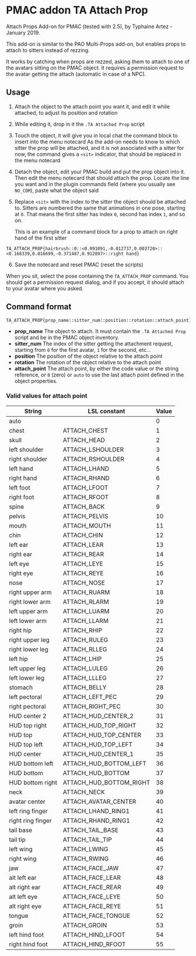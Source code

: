 # PMAC addon TA Attach Prop

Attach Props Add-on for PMAC (tested with 2.5), by Typhaine Artez - January 2019.

This add-on is similar to the PAO Multi-Props add-on, but enables props to attach to sitters instead of rezzing.

It works by catching when props are rezzed, asking them to attach to one of the avatars sitting on the PMAC object.
It requires a permission request to the avatar getting the attach (automatic in case of a NPC).

## Usage

1) Attach the object to the attach point you want it, and edit it while attached, to adjust its position and rotation

2) While editing it, drop in it the `.TA Attached Prop` script

3) Touch the object, it will give you in local chat the command block to insert into the menu notecard
    As the add-on needs to know to which sitter the prop will be attached, and it is not associated with a sitter for now,
    the command gives a `<sit>` indicator, that should be replaced in the menu notecard

4) Detach the object, edit your PMAC build and put the prop object into it. Then edit the menu notecard that should attach the prop. Locate the line you want and in the plugin commands field (where you usually see `NO_COM`), paste what the object said

5) Replace `<sit>` with the index to the sitter the object should be attached to. Sitters are numbered the same that animations in one pose, starting at `0`. That means the first sitter has index `0`, second has index `1`, and so on.

    This is an example of a command block for a prop to attach on right hand of the first sitter
```
TA_ATTACH_PROP{hairbrush::0::<0.091091,-0.012737,0.003720>::<0.168339,0.016699,-0.371487,0.912897>::right hand}
```

6) Save the notecard and reset PMAC (reset the scripts)

When you sit, select the pose containing the `TA_ATTACH_PROP` command. You should get a permission request dialog, and if you accept, it should attach to your avatar where you asked.

## Command format

```
TA_ATTACH_PROP{prop_name::sitter_num::position::rotation::attach_point}
```

* **prop_name** The object to attach. It must contain the `.TA Attached Prop` script and be in the PMAC object inventory.
* **sitter_num** The index of the sitter getting the attachment request, starting from `0` for the first avatar, `1` for the second, etc...
* **position** The position of the object relative to the attach point
* **rotation** The rotation of the object relative to the attach point
* **attach_point** The attach point, by either the code value or the string reference, or `0` (zero) or `auto` to use the last attach point defined in the object properties.

### Valid values for attach point

String | LSL constant | Value |
-------|--------------|-------|
auto   |  | 0 |
chest  | ATTACH_CHEST | 1
skull  | ATTACH_HEAD | 2
left shoulder | ATTACH_LSHOULDER | 3
right shoulder | ATTACH_RSHOULDER | 4
left hand | ATTACH_LHAND | 5
right hand | ATTACH_RHAND | 6
left foot | ATTACH_LFOOT | 7
right foot | ATTACH_RFOOT | 8
spine | ATTACH_BACK | 9
pelvis | ATTACH_PELVIS | 10
mouth | ATTACH_MOUTH | 11
chin | ATTACH_CHIN | 12
left ear | ATTACH_LEAR | 13
right ear | ATTACH_REAR | 14
left eye | ATTACH_LEYE | 15
right eye | ATTACH_REYE | 16
nose | ATTACH_NOSE | 17
right upper arm | ATTACH_RUARM | 18
right lower arm | ATTACH_RLARM | 19
left upper arm | ATTACH_LUARM | 20
left lower arm | ATTACH_LLARM | 21
right hip | ATTACH_RHIP | 22
right upper leg | ATTACH_RULEG | 23
right lower leg | ATTACH_RLLEG | 24
left hip | ATTACH_LHIP | 25
left upper leg | ATTACH_LULEG | 26
left lower leg | ATTACH_LLLEG | 27
stomach | ATTACH_BELLY | 28
left pectoral | ATTACH_LEFT_PEC | 29
right pectoral | ATTACH_RIGHT_PEC | 30
HUD center 2 | ATTACH_HUD_CENTER_2 | 31
HUD top right | ATTACH_HUD_TOP_RIGHT | 32
HUD top | ATTACH_HUD_TOP_CENTER | 33
HUD top left | ATTACH_HUD_TOP_LEFT | 34
HUD center | ATTACH_HUD_CENTER_1 | 35
HUD bottom left | ATTACH_HUD_BOTTOM_LEFT | 36
HUD bottom | ATTACH_HUD_BOTTOM | 37
HUD bottom right | ATTACH_HUD_BOTTOM_RIGHT | 38
neck | ATTACH_NECK | 39
avatar center | ATTACH_AVATAR_CENTER | 40
left ring finger | ATTACH_LHAND_RING1 | 41
right ring finger | ATTACH_RHAND_RING1 | 42
tail base | ATTACH_TAIL_BASE | 43
tail tip | ATTACH_TAIL_TIP | 44
left wing | ATTACH_LWING | 45
right wing | ATTACH_RWING | 46
jaw | ATTACH_FACE_JAW | 47
alt left ear | ATTACH_FACE_LEAR | 48
alt right ear | ATTACH_FACE_REAR | 49
alt left eye | ATTACH_FACE_LEYE | 50
alt right eye | ATTACH_FACE_REYE | 51
tongue | ATTACH_FACE_TONGUE | 52
groin | ATTACH_GROIN | 53
left hind foot | ATTACH_HIND_LFOOT | 54
right hind foot | ATTACH_HIND_RFOOT | 55
